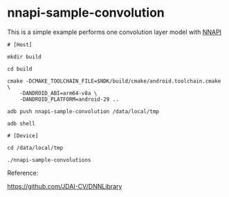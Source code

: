 # nnapi-sample-convolution
This is a simple example performs one convolution layer model with [NNAPI](https://developer.android.com/ndk/guides/neuralnetworks)

```
# [Host]

mkdir build

cd build

cmake -DCMAKE_TOOLCHAIN_FILE=$NDK/build/cmake/android.toolchain.cmake \
    -DANDROID_ABI=arm64-v8a \
    -DANDROID_PLATFORM=android-29 ..

adb push nnapi-sample-convolution /data/local/tmp

adb shell

# [Device]

cd /data/local/tmp

./nnapi-sample-convolutions
```

Reference:

https://github.com/JDAI-CV/DNNLibrary

